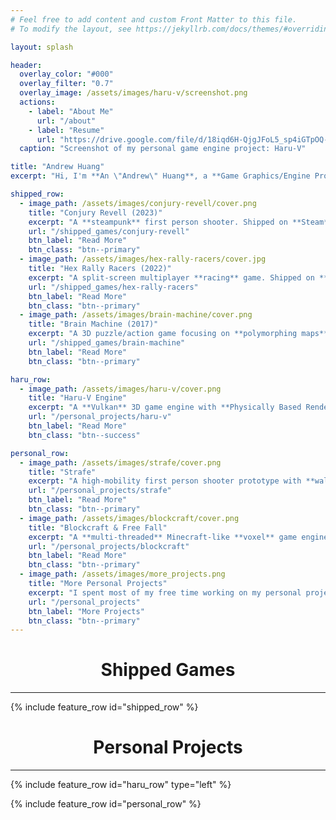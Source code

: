 ```yaml
---
# Feel free to add content and custom Front Matter to this file.
# To modify the layout, see https://jekyllrb.com/docs/themes/#overriding-theme-defaults

layout: splash

header:
  overlay_color: "#000"
  overlay_filter: "0.7"
  overlay_image: /assets/images/haru-v/screenshot.png
  actions:
    - label: "About Me"
      url: "/about"
    - label: "Resume"
      url: "https://drive.google.com/file/d/18iqd6H-QjgJFoL5_sp4iGTpOQ-N0KXUY/view?usp=sharing"
  caption: "Screenshot of my personal game engine project: Haru-V"

title: "Andrew Huang"
excerpt: "Hi, I'm **An \"Andrew\" Huang**, a **Game Graphics/Engine Programmer**."

shipped_row:
  - image_path: /assets/images/conjury-revell/cover.png
    title: "Conjury Revell (2023)"
    excerpt: "A **steampunk** first person shooter. Shipped on **Steam**. I worked on this project as a **Technical Designer**."
    url: "/shipped_games/conjury-revell"
    btn_label: "Read More"
    btn_class: "btn--primary"
  - image_path: /assets/images/hex-rally-racers/cover.jpg
    title: "Hex Rally Racers (2022)"
    excerpt: "A split-screen multiplayer **racing** game. Shipped on **Steam**. I worked on this project as a **Gameplay Programmer** and a **VFX Artist**."
    url: "/shipped_games/hex-rally-racers"
    btn_label: "Read More"
    btn_class: "btn--primary"
  - image_path: /assets/images/brain-machine/cover.png
    title: "Brain Machine (2017)"
    excerpt: "A 3D puzzle/action game focusing on **polymorphing maps**. Shipped on **Steam**, **App Store**, and Chinese **Android** stores. I worked on this as a **Unity3D/Sever** Programmer."
    url: "/shipped_games/brain-machine"
    btn_label: "Read More"
    btn_class: "btn--primary"

haru_row:
  - image_path: /assets/images/haru-v/cover.png
    title: "Haru-V Engine"
    excerpt: "A **Vulkan** 3D game engine with **Physically Based Rendering**, **Forward + Deferred Pipelines**, **Casecade Shadow Map**, and **Lua Scripting** support. It also integrates **FMOD** and **PhysX**. Somewhat inspired by **Quake/Source/early IW** Engines."
    url: "/personal_projects/haru-v"
    btn_label: "Read More"
    btn_class: "btn--success"

personal_row:
  - image_path: /assets/images/strafe/cover.png
    title: "Strafe"
    excerpt: "A high-mobility first person shooter prototype with **wall-running** abilities like *Titanfall 2*. My master's thesis is also related to this project."
    url: "/personal_projects/strafe"
    btn_label: "Read More"
    btn_class: "btn--primary"
  - image_path: /assets/images/blockcraft/cover.png
    title: "Blockcraft & Free Fall"
    excerpt: "A **multi-threaded** Minecraft-like **voxel** game engine with **infinite world** support, and a **plaforming** game made with the engine. It's one of my early projects."
    url: "/personal_projects/blockcraft"
    btn_label: "Read More"
    btn_class: "btn--primary"
  - image_path: /assets/images/more_projects.png
    title: "More Personal Projects"
    excerpt: "I spent most of my free time working on my personal projects. Check the button for more."
    url: "/personal_projects"
    btn_label: "More Projects"
    btn_class: "btn--primary"
---
```


<h1><center>Shipped Games</center></h1>
<hr/>

{% include feature_row id="shipped_row" %}

<h1><center>Personal Projects</center></h1>
<hr/>

{% include feature_row id="haru_row" type="left" %}

{% include feature_row id="personal_row" %}
